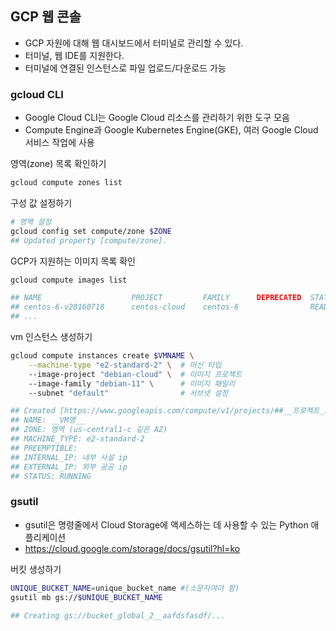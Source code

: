 ## GCP 웹 콘솔
- GCP 자원에 대해 웹 대시보드에서 터미널로 관리할 수 있다.
- 터미널, 웹 IDE를 지원한다.
- 터미널에 연결된 인스턴스로 파일 업로드/다운로드 가능

### gcloud CLI
- Google Cloud CLI는 Google Cloud 리소스를 관리하기 위한 도구 모음
- Compute Engine과 Google Kubernetes Engine(GKE), 여러 Google Cloud 서비스 작업에 사용


영역(zone) 목록 확인하기
```bash
gcloud compute zones list
```

구성 값 설정하기
```bash
# 영역 설정
gcloud config set compute/zone $ZONE
## Updated property [compute/zone].
```

GCP가 지원하는 이미지 목록 확인
```bash
gcloud compute images list

## NAME                    PROJECT         FAMILY      DEPRECATED  STATUS
## centos-6-v20160718      centos-cloud    centos-6                READY
## ...
```

vm 인스턴스 생성하기
```bash
gcloud compute instances create $VMNAME \
    --machine-type "e2-standard-2" \  # 머신 타입
    --image-project "debian-cloud" \  # 이미지 프로젝트
    --image-family "debian-11" \      # 이미지 패밀리
    --subnet "default"                # 서브넷 설정

## Created [https://www.googleapis.com/compute/v1/projects/##__프로젝트_id__/zones/__영역__/instances/__VM명__].
## NAME: __VM명__
## ZONE: 영역 (us-central1-c 깉은 AZ)
## MACHINE_TYPE: e2-standard-2
## PREEMPTIBLE: 
## INTERNAL_IP: 내부 사설 ip
## EXTERNAL_IP: 외부 공공 ip
## STATUS: RUNNING
```

### gsutil
- gsutil은 명령줄에서 Cloud Storage에 액세스하는 데 사용할 수 있는 Python 애플리케이션
- https://cloud.google.com/storage/docs/gsutil?hl=ko


버킷 생성하기
```bash
UNIQUE_BUCKET_NAME=unique_bucket_name #(소문자여야 함)
gsutil mb gs://$UNIQUE_BUCKET_NAME

## Creating gs://bucket_global_2__aafdsfasdf/...
```

